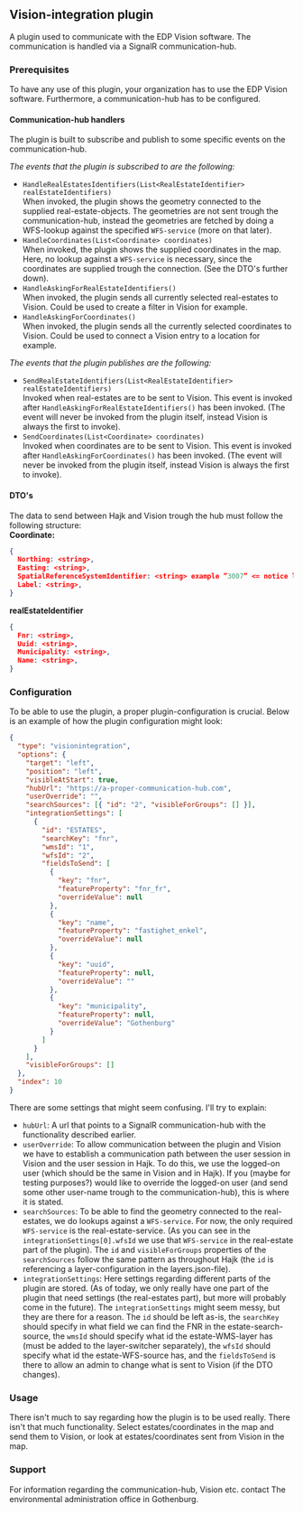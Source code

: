 ## Vision-integration plugin

A plugin used to communicate with the EDP Vision software. The communication is handled via a SignalR communication-hub.

### Prerequisites

To have any use of this plugin, your organization has to use the EDP Vision software. Furthermore, a communication-hub has to be configured.

#### Communication-hub handlers

The plugin is built to subscribe and publish to some specific events on the communication-hub.

_The events that the plugin is subscribed to are the following:_

- `HandleRealEstatesIdentifiers(List<RealEstateIdentifier> realEstateIdentifiers)`  
  When invoked, the plugin shows the geometry connected to the supplied real-estate-objects. The geometries are not sent trough the communication-hub, instead the geometries are fetched by doing a WFS-lookup against the specified `WFS-service` (more on that later).
- `HandleCoordinates(List<Coordinate> coordinates)`  
  When invoked, the plugin shows the supplied coordinates in the map. Here, no lookup against a `WFS-service` is necessary, since the coordinates are supplied trough the connection. (See the DTO's further down).
- `HandleAskingForRealEstateIdentifiers()`  
  When invoked, the plugin sends all currently selected real-estates to Vision. Could be used to create a filter in Vision for example.
- `HandleAskingForCoordinates()`  
  When invoked, the plugin sends all the currently selected coordinates to Vision. Could be used to connect a Vision entry to a location for example.

_The events that the plugin publishes are the following:_

- `SendRealEstateIdentifiers(List<RealEstateIdentifier> realEstateIdentifiers)`  
  Invoked when real-estates are to be sent to Vision. This event is invoked after `HandleAskingForRealEstateIdentifiers()` has been invoked. (The event will never be invoked from the plugin itself, instead Vision is always the first to invoke).
- `SendCoordinates(List<Coordinate> coordinates)`  
  Invoked when coordinates are to be sent to Vision. This event is invoked after `HandleAskingForCoordinates()` has been invoked. (The event will never be invoked from the plugin itself, instead Vision is always the first to invoke).

#### DTO's

The data to send between Hajk and Vision trough the hub must follow the following structure:  
**Coordinate:**

```json
{
  Northing: <string>,
  Easting: <string>,
  SpatialReferenceSystemIdentifier: <string> example ”3007” <= notice lack of "EPSG",
  Label: <string>,
}
```

**realEstateIdentifier**

```json
{
  Fnr: <string>,
  Uuid: <string>,
  Municipality: <string>,
  Name: <string>,
}
```

### Configuration

To be able to use the plugin, a proper plugin-configuration is crucial. Below is an example of how the plugin configuration might look:

```json
{
  "type": "visionintegration",
  "options": {
    "target": "left",
    "position": "left",
    "visibleAtStart": true,
    "hubUrl": "https://a-proper-communication-hub.com",
    "userOverride": "",
    "searchSources": [{ "id": "2", "visibleForGroups": [] }],
    "integrationSettings": [
      {
        "id": "ESTATES",
        "searchKey": "fnr",
        "wmsId": "1",
        "wfsId": "2",
        "fieldsToSend": [
          {
            "key": "fnr",
            "featureProperty": "fnr_fr",
            "overrideValue": null
          },
          {
            "key": "name",
            "featureProperty": "fastighet_enkel",
            "overrideValue": null
          },
          {
            "key": "uuid",
            "featureProperty": null,
            "overrideValue": ""
          },
          {
            "key": "municipality",
            "featureProperty": null,
            "overrideValue": "Gothenburg"
          }
        ]
      }
    ],
    "visibleForGroups": []
  },
  "index": 10
}
```

There are some settings that might seem confusing. I'll try to explain:

- `hubUrl`: A url that points to a SignalR communication-hub with the functionality described earlier.
- `userOverride`: To allow communication between the plugin and Vision we have to establish a communication path between the user session in Vision and the user session in Hajk. To do this, we use the logged-on user (which should be the same in Vision and in Hajk). If you (maybe for testing purposes?) would like to override the logged-on user (and send some other user-name trough to the communication-hub), this is where it is stated.
- `searchSources`: To be able to find the geometry connected to the real-estates, we do lookups against a `WFS-service`. For now, the only required `WFS-service` is the real-estate-service. (As you can see in the `integrationSettings[0].wfsId` we use that `WFS-service` in the real-estate part of the plugin). The `id` and `visibleForGroups` properties of the `searchSources` follow the same pattern as throughout Hajk (the `id` is referencing a layer-configuration in the layers.json-file).
- `integrationSettings`: Here settings regarding different parts of the plugin are stored. (As of today, we only really have one part of the plugin that need settings (the real-estates part), but more will probably come in the future). The `integrationSettings` might seem messy, but they are there for a reason. The `id` should be left as-is, the `searchKey` should specify in what field we can find the FNR in the estate-search-source, the `wmsId` should specify what id the estate-WMS-layer has (must be added to the layer-switcher separately), the `wfsId` should specify what id the estate-WFS-source has, and the `fieldsToSend` is there to allow an admin to change what is sent to Vision (if the DTO changes).

### Usage

There isn't much to say regarding how the plugin is to be used really. There isn't that much functionality. Select estates/coordinates in the map and send them to Vision, or look at estates/coordinates sent from Vision in the map.

### Support

For information regarding the communication-hub, Vision etc. contact The environmental administration office in Gothenburg.
